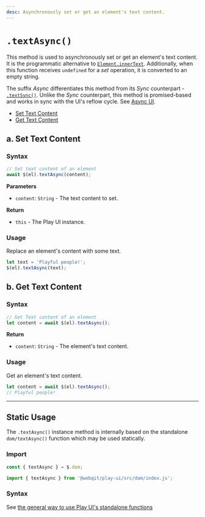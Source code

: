 ```yaml
---
desc: Asynchronously set or get an element's text content.
---
```

# `.textAsync()`

This method is used to asynchronously set or get an element's text content. It is the programmatic alternative to [`Element.innerText`](https://developer.mozilla.org/en-US/docs/Web/API/HTMLElement/innerText). Additionally, when this function receives `undefined` for a *set* operation, it is converted to an empty string.

The suffix *Async* differentiates this method from its *Sync* counterpart - [`.textSync()`](../textsync). Unlike the *Sync* counterpart, this method is promised-based and works in sync with the UI's reflow cycle. See [Async UI](../../concepts#async-ui).

+ [Set Text Content](#a-set-text-content)
+ [Get Text Content](#b-get-text-content)

## a. Set Text Content

### Syntax

```js
// Set text content of an element
await $(el).textAsync(content);
```

**Parameters**

+ `content`: `String` - The text content to set.

**Return**

+ `this` - The Play UI instance.

### Usage

Replace an element's content with some text.

```js
let text = 'Playful people!';
$(el).textAsync(text);
```

## b. Get Text Content

### Syntax

```js
// Get Text content of an element
let content = await $(el).textAsync();
```

**Return**

+ `content`: `String` - The element's text content.

### Usage

Get an element's text content.

```js
let content = await $(el).textAsync();
// Playful people!
```

------

## Static Usage

The `.textAsync()` instance method is internally based on the standalone `dom/textAsync()` function which may be used statically.

### Import

```js
const { textAsync } = $.dom;
```
```js
import { textAsync } from '@webqit/play-ui/src/dom/index.js';
```

### Syntax

See [the general way to use Play UI's standalone functions](../../../quickstart#use-as-descrete-utilities)
